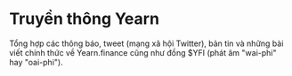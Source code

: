 # Truyền thông Yearn
Tổng hợp các thông báo, tweet (mạng xã hội Twitter), bản tin và những bài viết chính thức về Yearn.finance cũng như đồng $YFI (phát âm "wai-phi" hay "oai-phi"). 
